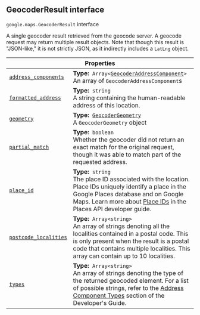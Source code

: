 
<h2 id="GeocoderResult">GeocoderResult interface</h2>
<p>
<code><span itemprop="path">google.maps</span>.<span itemprop="name">GeocoderResult</span></code>
interface
</p>
<p>A single geocoder result retrieved from the geocode server. A geocode request may return multiple result objects. Note that though this result is "JSON-like," it is not strictly JSON, as it indirectly includes a <code>LatLng</code> object.</p>
<div class="devsite-table-wrapper"><table class="properties responsive" summary="interface GeocoderResult - Properties">
<thead>
<tr><th colspan="2">Properties</th>
</tr></thead>
<tbody>
<tr id="GeocoderResult.address_components">
<td itemprop="property"><code><a class="secret-link" href="#GeocoderResult.address_components"><span>address_components</span></a></code></td>
<td><div><strong>Type:</strong>&nbsp; <code>Array&lt;<a href="GeocoderAddressComponent.md">GeocoderAddressComponent</a>&gt;</code></div>
<div class="desc">An array of <code>GeocoderAddressComponent</code>s</div></td>
</tr>
<tr id="GeocoderResult.formatted_address">
<td itemprop="property"><code><a class="secret-link" href="#GeocoderResult.formatted_address"><span>formatted_address</span></a></code></td>
<td><div><strong>Type:</strong>&nbsp; <code>string</code></div>
<div class="desc">A string containing the human-readable address of this location.</div></td>
</tr>
<tr id="GeocoderResult.geometry">
<td itemprop="property"><code><a class="secret-link" href="#GeocoderResult.geometry"><span>geometry</span></a></code></td>
<td><div><strong>Type:</strong>&nbsp; <code><a href="GeocoderGeometry.md">GeocoderGeometry</a></code></div>
<div class="desc">A <code>GeocoderGeometry</code> object</div></td>
</tr>
<tr id="GeocoderResult.partial_match">
<td itemprop="property"><code><a class="secret-link" href="#GeocoderResult.partial_match"><span>partial_match</span></a></code></td>
<td><div><strong>Type:</strong>&nbsp; <code>boolean</code></div>
<div class="desc">Whether the geocoder did not return an exact match for the original request, though it was able to match part of the requested address.</div></td>
</tr>
<tr id="GeocoderResult.place_id">
<td itemprop="property"><code><a class="secret-link" href="#GeocoderResult.place_id"><span>place_id</span></a></code></td>
<td><div><strong>Type:</strong>&nbsp; <code>string</code></div>
<div class="desc">The place ID associated with the location. Place IDs uniquely identify a place in the Google Places database and on Google Maps. Learn more about <a href="https://developers.google.com/places/place-id">Place IDs</a> in the Places API developer guide.</div></td>
</tr>
<tr id="GeocoderResult.postcode_localities">
<td itemprop="property"><code><a class="secret-link" href="#GeocoderResult.postcode_localities"><span>postcode_localities</span></a></code></td>
<td><div><strong>Type:</strong>&nbsp; <code>Array&lt;string&gt;</code></div>
<div class="desc">An array of strings denoting all the localities contained in a postal code. This is only present when the result is a postal code that contains multiple localities. This array can contain up to 10 localities.</div></td>
</tr>
<tr id="GeocoderResult.types">
<td itemprop="property"><code><a class="secret-link" href="#GeocoderResult.types"><span>types</span></a></code></td>
<td><div><strong>Type:</strong>&nbsp; <code>Array&lt;string&gt;</code></div>
<div class="desc">An array of strings denoting the type of the returned geocoded element. For a list of possible strings, refer to the <a href="https://developers.google.com/maps/documentation/javascript/geocoding#GeocodingAddressTypes"> Address Component Types</a> section of the Developer's Guide.</div></td>
</tr>
</tbody>
</table></div>
